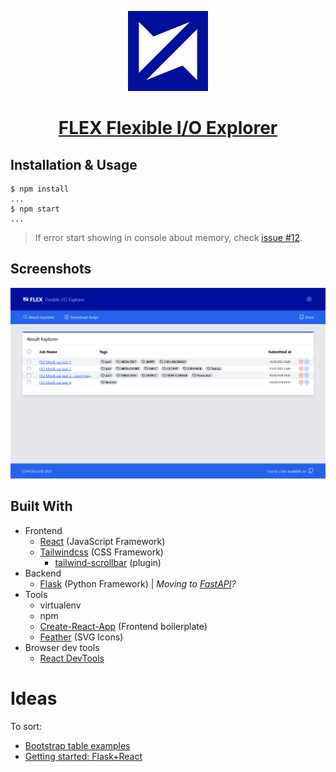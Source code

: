 <!-- Logo -->
<p align="center">
  <a href="https://github.com/IMT-Atlantique-FIP2021/fiowebviewer-frontend/">
    <img width="128" src="./public/favicon.min.svg">
  </a>
</p>

<!-- Name -->
<h1 align="center">
  <a href="https://github.com/IMT-Atlantique-FIP2021/fiowebviewer-frontend/"><b>FLEX</b> Flexible I/O Explorer</a>
</h1>

## Installation & Usage

```shell
$ npm install
...
$ npm start
...
```

> If error start showing in console about memory, check [issue #12](https://github.com/IMT-Atlantique-FIP2021/fiowebviewer-frontend/issues/12).

<!-- See the [**Documentation**][ProjectDoc] for an introduction, usage information, and examples. -->

## Screenshots

![FLEX Dashboard](docs/doc-files/FLEX_Dashboard.png)

## Built With

- Frontend
  - [React][ReactDoc] (JavaScript Framework)
  - [Tailwindcss][TailwindDoc] (CSS Framework)
    - [tailwind-scrollbar][TWP_scroll] (plugin)
- Backend
  - [Flask][FlaskDoc] (Python Framework) | _Moving to [FastAPI][FastAPIDoc]?_
- Tools
  - virtualenv
  - npm
  - [Create-React-App][CRADoc] (Frontend boilerplate)
  - [Feather][FeatherIcons] (SVG Icons)
- Browser dev tools
  - [React DevTools][ReactDevTool]

# Ideas

To sort:

- [Bootstrap table examples](https://examples.bootstrap-table.com/)
- [Getting started: Flask+React](https://blog.learningdollars.com/2019/11/29/how-to-serve-a-reactapp-with-a-flask-server/)

<!-- URL Index -->

[ProjectDoc]: ./docs/project_setup.md
[ReactDoc]: https://reactjs.org/docs/getting-started.html
[TailwindDoc]: https://tailwindcss.com/docs
[FlaskDoc]: https://flask.palletsprojects.com/en/1.1.x/
[FastAPIDoc]: https://fastapi.tiangolo.com/
[CRADoc]: https://github.com/vitejs/vite
[FeatherIcons]: https://feathericons.com/
[ReactDevTool]: https://addons.mozilla.org/en-US/firefox/addon/react-devtools/
[TWP_scroll]: https://github.com/adoxography/tailwind-scrollbar